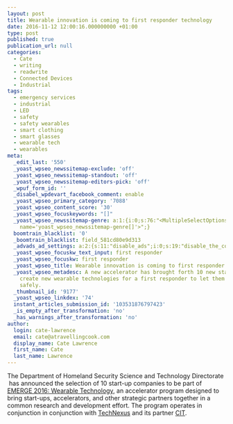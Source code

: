 ```yaml
---
layout: post
title: Wearable innovation is coming to first responder technology
date: 2016-11-12 12:00:16.000000000 +01:00
type: post
published: true
publication_url: null
categories:
  - Cate
  - writing
  - readwrite
  - Connected Devices
  - Industrial
tags:
  - emergency services
  - industrial
  - LED
  - safety
  - safety wearables
  - smart clothing
  - smart glasses
  - wearable tech
  - wearables
meta:
  _edit_last: '550'
  _yoast_wpseo_newssitemap-exclude: 'off'
  _yoast_wpseo_newssitemap-standout: 'off'
  _yoast_wpseo_newssitemap-editors-pick: 'off'
  _wpuf_form_id: ''
  _disabel_wpdevart_facebook_comment: enable
  _yoast_wpseo_primary_category: '7088'
  _yoast_wpseo_content_score: '30'
  _yoast_wpseo_focuskeywords: "[]"
  _yoast_wpseo_newssitemap-genre: a:1:{i:0;s:76:"<MultipleSelectOptions {} for select
    name='yoast_wpseo_newssitemap-genre[]'>";}
  boomtrain_blacklist: '0'
  _boomtrain_blacklist: field_581cd80e9d313
  _advads_ad_settings: a:2:{s:11:"disable_ads";i:0;s:19:"disable_the_content";i:0;}
  _yoast_wpseo_focuskw_text_input: first responder
  _yoast_wpseo_focuskw: first responder
  _yoast_wpseo_title: Wearable innovation is coming to first responder technology
  _yoast_wpseo_metadesc: A new accelerator has brought forth 10 new startups to to
    create new wearable technologies for a first responder to let them operate more
    safely.
  _thumbnail_id: '9177'
  _yoast_wpseo_linkdex: '74'
  instant_articles_submission_id: '103531876797423'
  _is_empty_after_transformation: 'no'
  _has_warnings_after_transformation: 'no'
author:
  login: cate-lawrence
  email: cate@atravellingcook.com
  display_name: Cate Lawrence
  first_name: Cate
  last_name: Lawrence
---
```


The Department of Homeland Security Science and Technology Directorate
 has announced the selection of 10 start-up companies to be part of
[EMERGE 2016: Wearable Technology](https://www.dhs.gov/science-and-technology/accelerator), an
accelerator program designed to bring start-ups, accelerators, and other
strategic partners together in a common research and development effort.
The program operates in conjunction in conjunction
with [TechNexus](https://technexus.com/) and its partner
[CIT](https://www.cit.org/).

